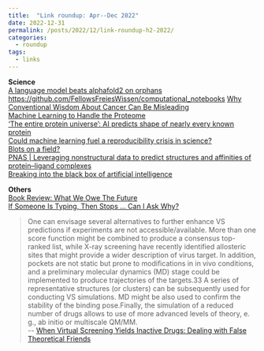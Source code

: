 ```yaml
---
title:  "Link roundup: Apr--Dec 2022"
date: 2022-12-31
permalink: /posts/2022/12/link-roundup-h2-2022/
categories: 
  - roundup
tags:
  - links
---
```

  
**Science**  
[A language model beats alphafold2 on orphans](https://www.nature.com/articles/s41587-022-01466-0)  
https://github.com/FellowsFreiesWissen/computational_notebooks
[Why Conventional Wisdom About Cancer Can Be Misleading](https://lithub.com/why-conventional-wisdom-about-cancer-can-be-misleading/)  
[Machine Learning to Handle the Proteome](https://www.science.org/content/blog-post/machine-learning-handle-proteome)  
[‘The entire protein universe’: AI predicts shape of nearly every known protein](https://www.nature.com/articles/d41586-022-02083-2)  
[Could machine learning fuel a reproducibility crisis in science?](https://www.nature.com/articles/d41586-022-02035-w)  
[Blots on a field?](https://www.science.org/content/article/potential-fabrication-research-images-threatens-key-theory-alzheimers-disease)  
[PNAS \| Leveraging nonstructural data to predict structures and affinities of protein–ligand complexes](https://www.pnas.org/doi/10.1073/pnas.2112621118)  
[Breaking into the black box of artificial intelligence](https://www.nature.com/articles/d41586-022-00858-1)  
        
**Others**  
[Book Review: What We Owe The Future](https://astralcodexten.substack.com/p/book-review-what-we-owe-the-future)  
[If Someone Is Typing, Then Stops … Can I Ask Why?](https://www.wired.com/story/if-someone-is-typing-then-stops-can-i-ask-why/) 

>One can envisage several alternatives to further enhance VS predictions if experiments are not accessible/available. More than one score function might be combined to produce a consensus top-ranked list, while X-ray screening have recently identified allosteric sites that might provide a wider description of virus target. In addition, pockets are not static but prone to modifications in in vivo conditions, and a preliminary molecular dynamics (MD) stage could be implemented to produce trajectories of the targets.33 A series of representative structures (or clusters) can be subsequently used for conducting VS simulations. MD might be also used to confirm the stability of the binding pose.Finally, the simulation of a reduced number of drugs allows to use of more advanced levels of theory, e. g., ab initio or multiscale QM/MM.<br>
-- [When Virtual Screening Yields Inactive Drugs: Dealing with False Theoretical Friends](https://onlinelibrary.wiley.com/doi/abs/10.1002/cmdc.202200278)   
